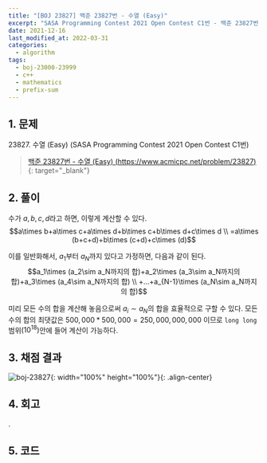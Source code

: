 ```yaml
---
title: "[BOJ 23827] 백준 23827번 - 수열 (Easy)"
excerpt: "SASA Programming Contest 2021 Open Contest C1번 - 백준 23827번 수열 (Easy) 풀이"
date: 2021-12-16
last_modified_at: 2022-03-31
categories:
  - algorithm
tags:
  - boj-23000-23999
  - c++
  - mathematics
  - prefix-sum
---
```


## 1. 문제
$23827$. 수열 (Easy) (SASA Programming Contest 2021 Open Contest C1번)

> [백준 23827번 - 수열 (Easy) (https://www.acmicpc.net/problem/23827)](https://www.acmicpc.net/problem/23827){: target="_blank"}

## 2. 풀이

수가 $a, b, c, d$라고 하면, 이렇게 계산할 수 있다.
$$a\times b+a\times c+a\times d+b\times c+b\times d+c\times d \\ =a\times (b+c+d)+b\times (c+d)+c\times (d)$$

이를 일반화해서, $a_1$부터 $a_N$까지 있다고 가정하면, 다음과 같이 된다.
$$a_1\times (a_2\sim a_N까지의 합)+a_2\times (a_3\sim a_N까지의 합)+a_3\times (a_4\sim a_N까지의 합) \\ +…+a_{N-1}\times (a_N\sim a_N까지의 합)$$

미리 모든 수의 합을 계산해 놓음으로써 $a_i\sim a_N$의 합을 효율적으로 구할 수 있다. 모든 수의 합의 최댓값은 $500,000*500,000=250,000,000,000$ 이므로 `long long` 범위$(10^{18})$안에 들어 계산이 가능하다.

## 3. 채점 결과

![boj-23827](https://user-images.githubusercontent.com/30232837/160952044-c2535b0b-099e-44e6-9275-7076c753d98f.png "boj-23827"){: width="100%" height="100%"}{: .align-center}

## 4. 회고

.

## 5. 코드

<script src="https://gist.github.com/BurningFalls/f9f76f0250689d658894d3d5e0947798.js"></script>